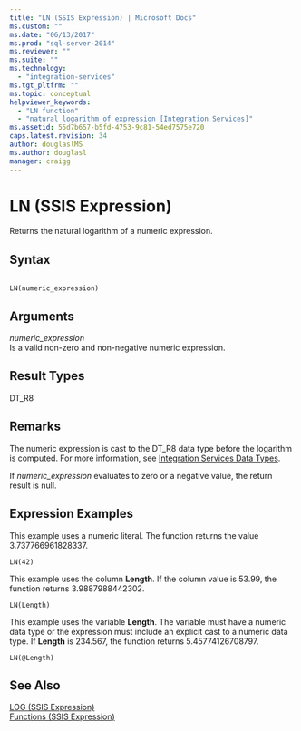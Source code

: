 ```yaml
---
title: "LN (SSIS Expression) | Microsoft Docs"
ms.custom: ""
ms.date: "06/13/2017"
ms.prod: "sql-server-2014"
ms.reviewer: ""
ms.suite: ""
ms.technology: 
  - "integration-services"
ms.tgt_pltfrm: ""
ms.topic: conceptual
helpviewer_keywords: 
  - "LN function"
  - "natural logarithm of expression [Integration Services]"
ms.assetid: 55d7b657-b5fd-4753-9c81-54ed7575e720
caps.latest.revision: 34
author: douglaslMS
ms.author: douglasl
manager: craigg
---
```

# LN (SSIS Expression)
  Returns the natural logarithm of a numeric expression.  
  
## Syntax  
  
```  
  
LN(numeric_expression)  
```  
  
## Arguments  
 *numeric_expression*  
 Is a valid non-zero and non-negative numeric expression.  
  
## Result Types  
 DT_R8  
  
## Remarks  
 The numeric expression is cast to the DT_R8 data type before the logarithm is computed. For more information, see [Integration Services Data Types](../data-flow/integration-services-data-types.md).  
  
 If *numeric_expression* evaluates to zero or a negative value, the return result is null.  
  
## Expression Examples  
 This example uses a numeric literal. The function returns the value 3.737766961828337.  
  
```  
LN(42)  
```  
  
 This example uses the column **Length**. If the column value is 53.99, the function returns 3.9887988442302.  
  
```  
LN(Length)   
```  
  
 This example uses the variable **Length**. The variable must have a numeric data type or the expression must include an explicit cast to a numeric data type. If **Length** is 234.567, the function returns 5.45774126708797.  
  
```  
LN(@Length)   
```  
  
## See Also  
 [LOG &#40;SSIS Expression&#41;](log-ssis-expression.md)   
 [Functions &#40;SSIS Expression&#41;](functions-ssis-expression.md)  
  
  

